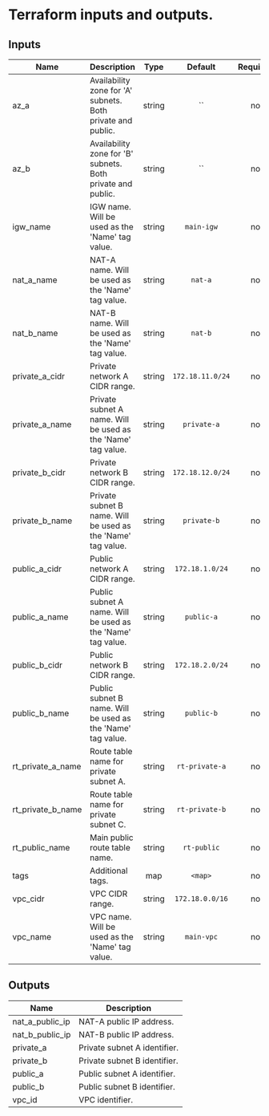 # Terraform inputs and outputs.


## Inputs

| Name | Description | Type | Default | Required |
|------|-------------|:----:|:-----:|:-----:|
| az_a | Availability zone for 'A' subnets. Both private and public. | string | `` | no |
| az_b | Availability zone for 'B' subnets. Both private and public. | string | `` | no |
| igw_name | IGW name. Will be used as the 'Name' tag value. | string | `main-igw` | no |
| nat_a_name | NAT-A name. Will be used as the 'Name' tag value. | string | `nat-a` | no |
| nat_b_name | NAT-B name. Will be used as the 'Name' tag value. | string | `nat-b` | no |
| private_a_cidr | Private network A CIDR range. | string | `172.18.11.0/24` | no |
| private_a_name | Private subnet A name. Will be used as the 'Name' tag value. | string | `private-a` | no |
| private_b_cidr | Private network B CIDR range. | string | `172.18.12.0/24` | no |
| private_b_name | Private subnet B name. Will be used as the 'Name' tag value. | string | `private-b` | no |
| public_a_cidr | Public network A CIDR range. | string | `172.18.1.0/24` | no |
| public_a_name | Public subnet A name. Will be used as the 'Name' tag value. | string | `public-a` | no |
| public_b_cidr | Public network B CIDR range. | string | `172.18.2.0/24` | no |
| public_b_name | Public subnet B name. Will be used as the 'Name' tag value. | string | `public-b` | no |
| rt_private_a_name | Route table name for private subnet A. | string | `rt-private-a` | no |
| rt_private_b_name | Route table name for private subnet C. | string | `rt-private-b` | no |
| rt_public_name | Main public route table name. | string | `rt-public` | no |
| tags | Additional tags. | map | `<map>` | no |
| vpc_cidr | VPC CIDR range. | string | `172.18.0.0/16` | no |
| vpc_name | VPC name. Will be used as the 'Name' tag value. | string | `main-vpc` | no |

## Outputs

| Name | Description |
|------|-------------|
| nat_a_public_ip | NAT-A public IP address. |
| nat_b_public_ip | NAT-B public IP address. |
| private_a | Private subnet A identifier. |
| private_b | Private subnet B identifier. |
| public_a | Public subnet A identifier. |
| public_b | Public subnet B identifier. |
| vpc_id | VPC identifier. |

